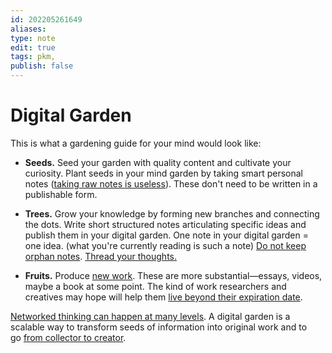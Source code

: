 ```yaml
---
id: 202205261649
aliases:
type: note
edit: true
tags: pkm, 
publish: false
---
```

# Digital Garden

This is what a gardening guide for your mind would look like:

- **Seeds.** Seed your garden with quality content and cultivate your curiosity. Plant seeds in your mind garden by taking smart personal notes ([taking raw notes is useless](https://www.mentalnodes.com/taking-raw-notes-is-useless)). These don't need to be written in a publishable form.
  
- **Trees.** Grow your knowledge by forming new branches and connecting the dots. Write short structured notes articulating specific ideas and publish them in your digital garden. One note in your digital garden = one idea. (what you're currently reading is such a note) [Do not keep orphan notes](https://www.mentalnodes.com/do-not-keep-orphan-notes). [Thread your thoughts.](https://www.mentalnodes.com/threaded-thinking-instead-of-linear-thinking)
- **Fruits.** Produce [new work](https://www.mentalnodes.com/on-the-newness-of-ideas). These are more substantial—essays, videos, maybe a book at some point. The kind of work researchers and creatives may hope will help them [live beyond their expiration date](https://www.mentalnodes.com/living-beyond-your-expiration-date).

[Networked thinking can happen at many levels](https://www.mentalnodes.com/networked-thinking-can-happen-at-many-levels). A digital garden is a scalable way to transform seeds of information into original work and to go [from collector to creator](https://www.mentalnodes.com/from-collector-to-creator).